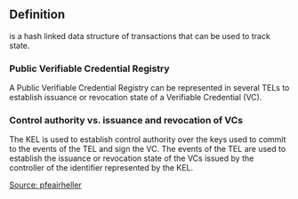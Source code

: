 ## Definition
is a hash linked data structure of transactions that can be used to track state. 

### Public Verifiable Credential Registry
A Public Verifiable Credential Registry can be represented in several TELs to establish issuance or revocation state of a Verifiable Credential (VC). 

### Control authority vs. issuance and revocation of VCs
The KEL is used to establish control authority over the keys used to commit to the events of the TEL and sign the VC. The events of the TEL are used to establish the issuance or revocation state of the VCs issued by the controller of the identifier represented by the KEL. 

[Source: pfeairheller](https://github.com/WebOfTrust/ietf-ptel/blob/main/draft-pfeairheller-ptel.md)
